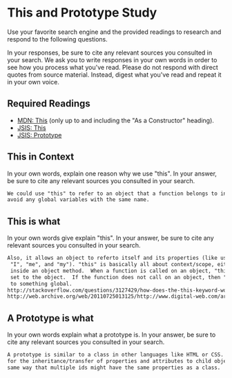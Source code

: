 # This and Prototype Study

Use your favorite search engine and the provided readings to research and
respond to the following questions.

In your responses, be sure to cite any relevant sources you consulted in your
search. We ask you to write responses in your own words in order to see how you
process what you've read. Please do not respond with direct quotes from source
material. Instead, digest what you've read and repeat it in your own voice.

## Required Readings

-   [MDN: This](https://developer.mozilla.org/en-US/docs/Web/JavaScript/Reference/Operators/this)
(only up to and including the "As a Constructor" heading).
-   [JSIS: This](http://javascriptissexy.com/understand-javascripts-this-with-clarity-and-master-it/)
-   [JSIS: Prototype](http://javascriptissexy.com/javascript-prototype-in-plain-detailed-language/)

## This in Context

In your own words, explain one reason why we use "this". In your answer, be
sure to cite any relevant sources you consulted in your search.

```md
We could use "this" to refer to an object that a function belongs to in order to
avoid any global variables with the same name.
```

## This is what

In your own words give explain "this".  In your answer, be
sure to cite any relevant sources you consulted in your search.

```md
Also, it allows an object to referto itself and its properties (like using the words
 "I", "me", and "my"). "this" is basically all about context/scope, either global or
 inside an object method.  When a function is called on an object, "this" will be
 set to the object.  If the function does not call on an object, then "this" will refer
 to something global.
http://stackoverflow.com/questions/3127429/how-does-the-this-keyword-work
http://web.archive.org/web/20110725013125/http://www.digital-web.com/articles/scope_in_javascript/
```

## A Prototype is what

In your own words explain what a prototype is.  In your answer, be
sure to cite any relevant sources you consulted in your search.

```md
A prototype is similar to a class in other languages like HTML or CSS. Basically, it allows
for the inheritance/transfer of properties and attributes to child objects in the
same way that multiple ids might have the same properties as a class.
```
